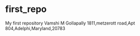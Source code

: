 # first_repo
My first repository
Vamshi M Gollapally
1811,metzerott road,Apt 804,Adelphi,Maryland,20783
